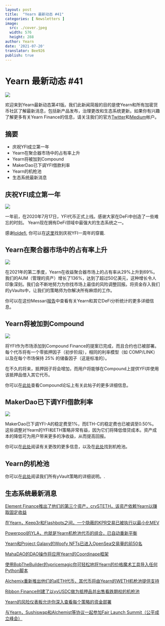 ```yaml
---
layout: post
title:  "Yearn 最新动态 #41"
categories: [ Newsletters ]
image:
  src: ./cover.jpeg
  width: 576
  height: 288
author: Yearn
date: '2021-07-20'
translator: Bee926
publish: true
---
```


# Yearn 最新动态 #41

![](/_newsletters/Yearn-Finance-Newsletter-41/image1.jpg)


欢迎来到Yearn最新动态第41版。我们此新闻简报的目的是使Yearn和所有加密货币社区了解最新消息，包括新产品发布，治理更改和生态系统更新。如果你有兴趣了解更多有关Yearn Finance的信息，请关注我们的官方[Twitter](https://twitter.com/iearnfinance)和[Medium](https://medium.com/iearn)帐户。

## 摘要

- 庆祝YFI成立第一年
- Yearn在聚合器市场中的占有率上升
- Yearn将被加到Compound
- MakerDao已下调YFI借款利率
- Yearn的机枪池
- 生态系统最新消息

## 庆祝YFI成立第一年

![](/_newsletters/Yearn-Finance-Newsletter-41/image5.jpg)

一年前，在2020年7月17日，YFI代币正式上线。感谢大家在DeFi中创造了一些难忘的时刻。 Yearn现在拥有DeFi领域中最强大的生态系统之一。

感谢[loldefi](https://twitter.com/loldefi), 你可以在[这里](https://ymerch.finance/)找到庆祝YFI一周年的穿戴.

## Yearn在聚合器市场中的占有率上升

![](/_newsletters/Yearn-Finance-Newsletter-41/image4.jpg)

在2021年的第二季度，Yearn在收益聚合器市场上的占有率从29%上升到69%。我们的AUM（管理的资产）增长了136%，达到了超过50亿美元，这种增长令人印象深刻。我们会不断地努力为你找市场上最佳的风险调整回报。将资金存入我们的yVaults中，让我们的策略师为你解决所有麻烦的工作。

你可以在这份Messari[报告](https://messari.io/article/q2-21-defi-review?utm_source=ryanwatkins_&utm_medium=tweet&utm_campaign=q2-21-defi-review)中查看有关Yearn和其它DeFi分析统计的更多详细信息。

## Yearn将被加到Compound

![](/_newsletters/Yearn-Finance-Newsletter-41/image3.jpg)

将YFI作为市场添加到Compound Finance的提案已完成，而且合约也已被部署。每个代币将有一个零抵押因子（初步阶段），相同的利率模型（如 COMP/LINK）以及在每个市场保持 25% 的储备因子（这是标准的）。

在不久的将来，抵押因子将会增加，而用户将能够在Compound上提供YFI并使用该抵押品借入其它代币。

你可以在[此处](https://www.comp.xyz/t/add-markets-mkr-aave-sushi-yfi/1977)查看Compound论坛上有关此帖子的更多详细信息。

## MakerDao已下调YFI借款利率

![](/_newsletters/Yearn-Finance-Newsletter-41/image2.jpg)

MakerDao已下调YFI-A的稳定费至1%，而ETH-C的稳定费也已被调至0.50%。这些调整对Yearn的YFI和ETH策略非常有益，因为它们将降低借贷成本。资产成本的降低可为用户带来更多的净收益，从而提高回报。

你可以在[此处](https://forum.makerdao.com/t/maker-relay-ep-53/9305)阅读有关更改的更多信息，以及在[此处](https://yearn.finance/vaults)找到机枪池。

## Yearn的机枪池

你可以在[此处](https://medium.com/yearn-state-of-the-vaults/the-vaults-at-yearn-9237905ffed3)阅读我们所有yVault策略的详细说明。.

## 生态系统最新消息

[Element Finance推出了他们的第三个资产，crvSTETH，该资产依赖Yearn以赚取固定收益](https://twitter.com/element_fi/status/1414990472569831427)

[在Yearn，Keep3r和Flashbots之间，一个隐蔽的KPR交易已被执行以最小化MEV](https://twitter.com/lbertenasco/status/1415016369771491330)

[Powerpool的YLA，也就是Yearn机枪池代币的组合，已自动重新平衡](https://twitter.com/powerpoolcvp/status/1414682829359812615)

[Yearn和Project Galaxy的Woofy NFTs已进入OpenSea交易量的前50名](https://twitter.com/ProjectGalaxyHQ/status/1414868634862710789)

[MahaDAO的DAO操作将应用Yearn的Coordinape框架](https://twitter.com/TheMahaDAO/status/1414620121528680451)

[使用BobTheBuilder的ypricemagic你可轻松地将Yearn的价格魔术工具导入任何Python脚本](https://github.com/BobTheBuidler/ypricemagic)

[Alchemix重新推出他们的alETH代币，其代币将由Yearn的WETH机枪池提供支持](https://twitter.com/AlchemixFi/status/1414647769470443521)

[Ribbon Finance创建了以yvUSDC做为抵押品并出售看跌期权的机枪池](https://twitter.com/ribbonfinance/status/1415298793419968513)

[Yearn的风险仪表板允许你深入查看每个策略的资金部署](https://yearn-finance.vercel.app/system/vault/0x19D3364A399d251E894aC732651be8B0E4e85001)

[与Yearn，Sushiswap和Alchemist等协议一起参加Fair Launch Summit（公平成立峰会）](https://twitter.com/_alchemistcoin/status/1415646390978453508)
